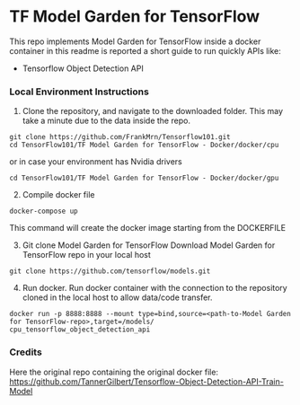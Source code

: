 # TF Model Garden for TensorFlow


This repo implements Model Garden for TensorFlow inside a docker container in this readme is reported a short guide to run quickly APIs like:

- Tensorflow Object Detection API

### Local Environment Instructions

1. Clone the repository, and navigate to the downloaded folder. This may take a minute due to the data inside the repo.
```
git clone https://github.com/FrankMrn/Tensorflow101.git
cd TensorFlow101/TF Model Garden for TensorFlow - Docker/docker/cpu
```
or in case your environment has Nvidia drivers
```
cd TensorFlow101/TF Model Garden for TensorFlow - Docker/docker/gpu
```

2. Compile docker file
```
docker-compose up
```
This command will create the docker image starting from the DOCKERFILE

3. Git clone Model Garden for TensorFlow
Download Model Garden for TensorFlow repo in your local host
```
git clone https://github.com/tensorflow/models.git
```

4. Run docker.
Run docker container with the connection to the repository cloned in the local host to allow data/code transfer.
```
docker run -p 8888:8888 --mount type=bind,source=<path-to-Model Garden for TensorFlow-repo>,target=/models/ cpu_tensorflow_object_detection_api
```

### Credits

Here the original repo containing the original docker file: https://github.com/TannerGilbert/Tensorflow-Object-Detection-API-Train-Model
